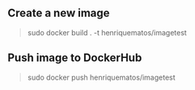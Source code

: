 ## Create a new image
> sudo docker build . -t henriquematos/imagetest

## Push image to DockerHub

> sudo docker push henriquematos/imagetest